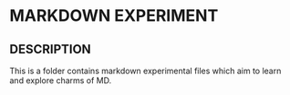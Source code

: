 # MARKDOWN EXPERIMENT

## DESCRIPTION

This is a folder contains markdown experimental files which aim to learn and explore charms of MD.
